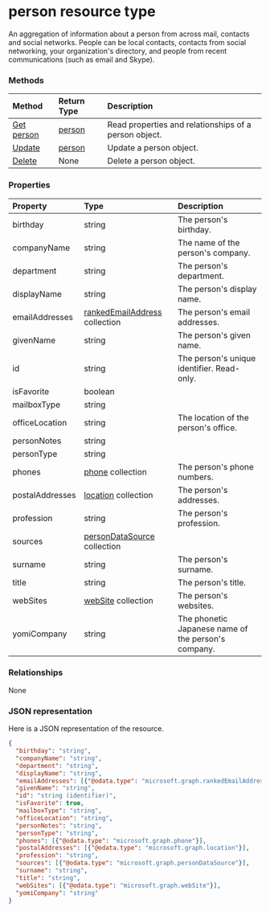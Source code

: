 # person resource type

An aggregation of information about a person from across mail, contacts and social networks. People can be local contacts, contacts from social networking, your organization's directory, and people from recent communications (such as email and Skype).

### Methods

| Method		   | Return Type	|Description|
|:---------------|:--------|:----------|
|[Get person](../api/person_get.md) | [person](person.md) |Read properties and relationships of a person object.|
|[Update](../api/person_update.md) | [person](person.md)	|Update a person object. |
|[Delete](../api/person_delete.md) | None |Delete a person object. |

### Properties
| Property	   | Type	|Description|
|:---------------|:--------|:----------|
|birthday|string|The person's birthday.|
|companyName|string|The name of the person's company.|
|department|string|The person's department.|
|displayName|string|The person's display name.|
|emailAddresses|[rankedEmailAddress](rankedemailaddress.md) collection|The person's email addresses.|
|givenName|string|The person's given name.|
|id|string|The person's unique identifier. Read-only.|
|isFavorite|boolean||
|mailboxType|string||
|officeLocation|string|The location of the person's office.|
|personNotes|string||
|personType|string||
|phones|[phone](phone.md) collection|The person's phone numbers.|
|postalAddresses|[location](location.md) collection|The person's addresses.|
|profession|string|The person's profession.|
|sources|[personDataSource](persondatasource.md) collection||
|surname|string|The person's surname.|
|title|string|The person's title.|
|webSites|[webSite](website.md) collection|The person's websites.|
|yomiCompany|string|The phonetic Japanese name of the person's company.|

### Relationships
None


### JSON representation

Here is a JSON representation of the resource.

<!-- {
  "blockType": "resource",
  "optionalProperties": [

  ],
  "@odata.type": "microsoft.graph.person"
}-->

```json
{
  "birthday": "string",
  "companyName": "string",
  "department": "string",
  "displayName": "string",
  "emailAddresses": [{"@odata.type": "microsoft.graph.rankedEmailAddress"}],
  "givenName": "string",
  "id": "string (identifier)",
  "isFavorite": true,
  "mailboxType": "string",
  "officeLocation": "string",
  "personNotes": "string",
  "personType": "string",
  "phones": [{"@odata.type": "microsoft.graph.phone"}],
  "postalAddresses": [{"@odata.type": "microsoft.graph.location"}],
  "profession": "string",
  "sources": [{"@odata.type": "microsoft.graph.personDataSource"}],
  "surname": "string",
  "title": "string",
  "webSites": [{"@odata.type": "microsoft.graph.webSite"}],
  "yomiCompany": "string"
}

```

<!-- uuid: 8fcb5dbc-d5aa-4681-8e31-b001d5168d79
2015-10-25 14:57:30 UTC -->
<!-- {
  "type": "#page.annotation",
  "description": "person resource",
  "keywords": "",
  "section": "documentation",
  "tocPath": ""
}-->